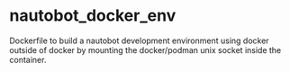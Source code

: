# nautobot_docker_env

Dockerfile to build a nautobot development environment using docker outside of docker by mounting the docker/podman unix socket inside the container.
